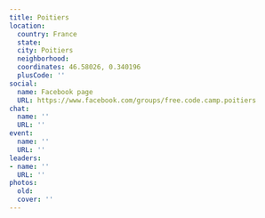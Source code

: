 ```yaml
---
title: Poitiers
location:
  country: France
  state: 
  city: Poitiers
  neighborhood: 
  coordinates: 46.58026, 0.340196
  plusCode: ''
social:
  name: Facebook page
  URL: https://www.facebook.com/groups/free.code.camp.poitiers
chat:
  name: ''
  URL: ''
event:
  name: ''
  URL: ''
leaders:
- name: ''
  URL: ''
photos:
  old: 
  cover: ''
---
```

